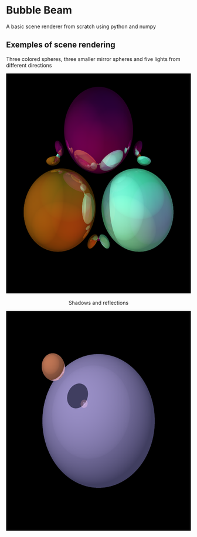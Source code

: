 # Bubble Beam
A basic scene renderer from scratch using python and numpy

## Exemples of scene rendering
Three colored spheres, three smaller mirror spheres and five lights from different directions 
<div align="center"><a href="url"><img src="https://raw.githubusercontent.com/selimbat/bubble_beam/master/images/random5.png" height="600" ></a><div>

Shadows and reflections
<div align="center"><a href="url"><img src="https://raw.githubusercontent.com/selimbat/bubble_beam/master/images/shadow_exemple.png" height="600" ></a><div>
